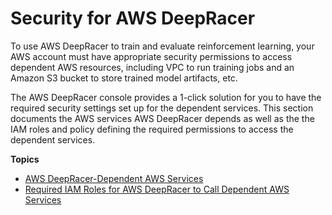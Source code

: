 # Security for AWS DeepRacer<a name="deepracer-setup"></a>

 To use AWS DeepRacer to train and evaluate reinforcement learning, your AWS account must have appropriate security permissions to access dependent AWS resources, including VPC to run training jobs and an Amazon S3 bucket to store trained model artifacts, etc\. 

 The AWS DeepRacer console provides a 1\-click solution for you to have the required security settings set up for the dependent services\. This section documents the AWS services AWS DeepRacer depends as well as the the IAM roles and policy defining the required permissions to access the dependent services\. 

**Topics**
+ [AWS DeepRacer\-Dependent AWS Services](deepracer-dependent-aws-services.md)
+ [Required IAM Roles for AWS DeepRacer to Call Dependent AWS Services](deepracer-understand-required-permissions-and-iam-roles.md)